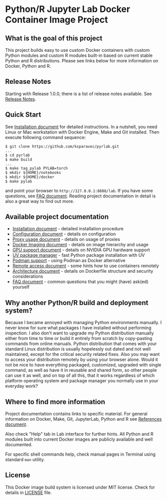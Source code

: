 # Python/R Jupyter Lab Docker Container Image Project


## What is the goal of this project

This project builds easy to use custom Docker containers with custom Python modules and custom R modules built-in based on current stable Python and R distributions. Please see links below for more information on Docker, Python and R.


## Release Notes

Starting with Release 1.0.0, there is a list of release notes available. See [Release Notes](doc/Release.md).


## Quick Start

See [Installation document](doc/Install.md) for detailed instructions. In a nutshell, you need Linux or Mac workstation with Docker Engine, Make and Git installed. Then execute following command sequence:

```
$ git clone https://github.com/ksparavec/pyrlab.git
...
$ cd pyrlab
$ make build
...
$ make tag_pylab PYLAB=torch
$ mkdir ${HOME}/notebooks
$ mkdir ${HOME}/docker
$ make pylab
```

and point your browser to `http://127.0.0.1:8888/lab`. If you have some questions, see [FAQ document](doc/FAQ.md). Reading project documentation in detail is also a great way to find out more.


## Available project documentation

* [Installation document](doc/Install.md) - detailed installation procedure
* [Configuration document](doc/Configuration.md) - details on configuration
* [Proxy usage document](doc/Proxy.md) - details on usage of proxies
* [Docker Imaging document](doc/Images.md) - details on image hierarchy and usage
* [GPU support document](doc/GPU.md) - details on NVIDIA GPU hardware support
* [UV package manager](doc/UV.md) - fast Python package installation with UV
* [Podman support](doc/Podman.md) - using Podman as Docker alternative
* [Remote access document](doc/Remote.md) - some hints how to use containers remotely
* [Architecture document](doc/Architecture.md) - details on Dockerfile structure and security considerations
* [FAQ document](doc/FAQ.md) - common questions that you might (have) ask(ed) yourself


## Why another Python/R build and deployment system?

Because I became annoyed with managing Python environments manually. I never know for sure what packages I have installed without performing inspection. I also don't want to upgrade my Python distribution manually either from time to time or build it entirely from scratch by copy-pasting commands from online manuals. Python distribution that comes with your standard Linux distribution is usually hopelessly out dated and not well maintained, except for the critical security related fixes. Also you may want to access your distribution remotely by using your browser alone. Would it not be nice to have everything packaged, customized, upgraded with single command, as well as have it in reusable and shared form, so other people can use it as well, and on top of all this, that it works regardless of which platform operating system and package manager you normally use in your everyday work?


## Where to find more information

Project documentation contains links to specific material. For general information on Docker, Make, Git, JupyterLab, Python and R see [References document](doc/References.md).

Also check "Help" tab in Lab interface for further hints. All Python and R modules built into current Docker images are publicly available and well documented.

For specific shell commands help, check manual pages in Terminal using standard `man` utility.


## License

This Docker image build system is licensed under MIT license. Check for details in [LICENSE](LICENSE.md) file.
